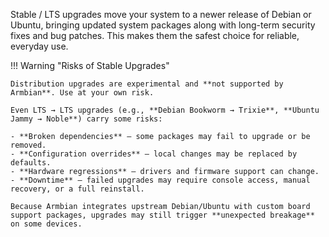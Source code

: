 Stable / LTS upgrades move your system to a newer release of Debian or Ubuntu, bringing updated system packages along with long-term security fixes and bug patches. This makes them the safest choice for reliable, everyday use.

!!! Warning "Risks of Stable Upgrades"

    Distribution upgrades are experimental and **not supported by Armbian**. Use at your own risk.

    Even LTS → LTS upgrades (e.g., **Debian Bookworm → Trixie**, **Ubuntu Jammy → Noble**) carry some risks:

    - **Broken dependencies** – some packages may fail to upgrade or be removed.  
    - **Configuration overrides** – local changes may be replaced by defaults.  
    - **Hardware regressions** – drivers and firmware support can change.  
    - **Downtime** – failed upgrades may require console access, manual recovery, or a full reinstall.  

    Because Armbian integrates upstream Debian/Ubuntu with custom board support packages, upgrades may still trigger **unexpected breakage** on some devices.  
